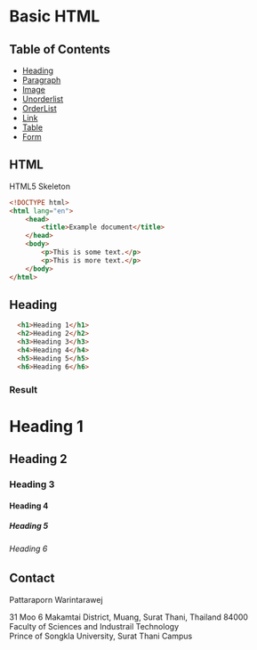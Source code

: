 # Basic HTML

<!-- > Outline a brief description of your project.
> Live demo [_here_](https://www.example.com). If you have the project hosted somewhere, include the link here. -->

## Table of Contents
* [Heading](#heading)
* [Paragraph](#paragraph)
* [Image](#image)
* [Unorderlist](#underlist)
* [OrderList](#orderlist)
* [Link](#link)
* [Table](#table)
* [Form](#form)
<!-- * [License](#license) -->

## HTML 

HTML5 Skeleton

```html
<!DOCTYPE html> 
<html lang="en"> 
	<head> 
		<title>Example document</title> 
	</head> 
	<body> 
		<p>This is some text.</p> 
		<p>This is more text.</p> 
	</body> 
</html>
```

## Heading

```html
  <h1>Heading 1</h1>
  <h2>Heading 2</h2>
  <h3>Heading 3</h3>
  <h4>Heading 4</h4>
  <h5>Heading 5</h5>
  <h6>Heading 6</h6>
```
### Result
  <h1>Heading 1</h1>
  <h2>Heading 2</h2>
  <h3>Heading 3</h3>
  <h4>Heading 4</h4>
  <h5>Heading 5</h5>
  <h6>Heading 6</h6>



## Contact

Pattaraporn Warintarawej

31 Moo 6 Makamtai District, Muang, Surat Thani, Thailand 84000<br>
Faculty of Sciences and Industrail Technology<br>
Prince of Songkla University, Surat Thani Campus




